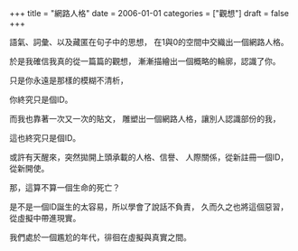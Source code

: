 +++
title = "網路人格"
date = 2006-01-01
categories = ["觀想"]
draft = false
+++

語氣、詞彙、以及藏匿在句子中的思想， 在1與0的空間中交織出一個網路人格。

於是我確信我真的從一篇篇的觀想， 漸漸描繪出一個概略的輪廓，認識了你。

只是你永遠是那樣的模糊不清析，

你終究只是個ID。

而我也靠著一次又一次的貼文， 雕塑出一個網路人格，讓別人認識部份的我，

這也終究只是個ID。

或許有天醒來，突然拋開上頭承載的人格、信譽、 人際關係，從新註冊一個ID，從新開使。

那，這算不算一個生命的死亡？

是不是一個ID誕生的太容易，所以學會了說話不負責， 久而久之也將這個惡習，從虛擬中帶進現實。

我們處於一個尷尬的年代，徘徊在虛擬與真實之間。
